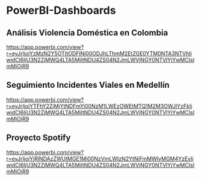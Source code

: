# PowerBI-Dashboards

## Análisis Violencia Doméstica en Colombia
https://app.powerbi.com/view?r=eyJrIjoiYzMzN2Y5OTItODFlNi00ODJhLThmM2EtZGE0YTM0NTA3NTVhIiwidCI6IjU3N2ZjMWQ4LTA5MjItNDU4ZS04N2JmLWVjNGY0NTVlYjYwMCIsImMiOjR9
## Seguimiento Incidentes Viales en Medellín
https://app.powerbi.com/view?r=eyJrIjoiYTFhY2ZjMjYtNDFmYi00NzM1LWEzOWEtMTQ1M2M3OWJlYzFkIiwidCI6IjU3N2ZjMWQ4LTA5MjItNDU4ZS04N2JmLWVjNGY0NTVlYjYwMCIsImMiOjR9
## Proyecto Spotify
https://app.powerbi.com/view?r=eyJrIjoiYjRlNDAzZWUtMGE1Mi00NzVmLWIzN2YtNjFmMWIyMGM4YzEyIiwidCI6IjU3N2ZjMWQ4LTA5MjItNDU4ZS04N2JmLWVjNGY0NTVlYjYwMCIsImMiOjR9
